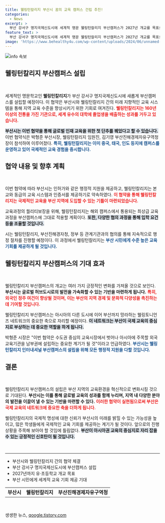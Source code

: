 ```yaml
---
title: 웰링턴칼리지 부산시 꿈의 교육 캠퍼스 건립 추진!
categories:
  - News
excerpt: >
  부산 강서구 명지국제신도시에 세계적 명문 웰링턴칼리지 부산캠퍼스가 2027년 개교를 목표로 설립됩니다. 이번 협약을 통해 부산은 글로벌 교육의 중심으로 떠오르며, 학생들에게 최상의 교육 기회를 계속해서 제공할 계획입니다.
feature_text: >
  부산 강서구 명지국제신도시에 세계적 명문 웰링턴칼리지 부산캠퍼스가 2027년 개교를 목표로 설립됩니다. 이번 협약을 통해 부산은 글로벌 교육의 중심으로 떠오르며, 학생들에게 최상의 교육 기회를 계속해서 제공할 계획입니다.
image: 'https://www.behealthy4u.com/wp-content/uploads/2024/06/unnamed-file.png'
---
```


<p><img src="https://www.behealthy4u.com/wp-content/uploads/2024/06/unnamed-file.png" alt="info 속보" /></p>

<h2 data-ke-size="size26">웰링턴칼리지 부산캠퍼스 설립</h2>

<p data-ke-size="size16">&nbsp;</p> 

<p>세계적인 명문학교인 <b>웰링턴칼리지</b>가 부산 강서구 명지국제신도시에 새롭게 부산캠퍼스를 설립할 예정이다. 이 협약은 부산시와 웰링턴칼리지 간의 미래 지향적인 교육 시스템을 통해 지역 교육 수준을 향상시키기 위한 기회로 여겨진다. <b><span style="color: #ee2323;">웰링턴칼리지는 160년 이상의 전통을 가진 기관으로, 세계 유수의 대학에 졸업생을 배출하는 성과를 거두고 있습니다.</span></b> </p>

<p><b><span style="background-color: #21538527;">부산시는 이번 협약을 통해 글로벌 인재 교육을 위한 첫 단추를 꿰었다고 할 수 있습니다.</span></b> 이번 협약식은 박형준 부산시장, 웰링턴칼리지 임원진, 김기영 부산진해경제자유구역청장이 참석하여 이루어졌다. <b><span style="color: #1a5490;">특히, 웰링턴칼리지는 이미 중국, 태국, 인도 등지에 캠퍼스를 운영하고 있어 국제적인 교육 경험을 중시합니다.</span></b></p>

<h2 data-ke-size="size26">협약 내용 및 향후 계획</h2>

<p data-ke-size="size16">&nbsp;</p> 

<p>이번 협약에 따라 부산시는 인허가와 같은 행정적 지원을 제공하고, 웰링턴칼리지는 본교와 동급의 교육 시스템과 인증서를 제공하기로 약속하였다. <b><span style="color: #ee2323;">이 협약을 통해 웰링턴칼리지는 국제적인 교육을 부산 지역에 도입할 수 있는 기틀이 마련되었습니다.</span></b> </p>

<p>교육과정의 퀄리티보장을 위해, 웰링턴칼리지는 해외 캠퍼스에서 통용되는 최상급 교육과정을 부산캠퍼스에 그대로 적용할 계획이다. <b><span style="background-color: #21538527;">또한, 다양한 협의 과정을 통해 입학 요건 등을 조율할 것입니다.</span></b> </p>

<p>시는 웰링턴칼리지, 부산진해경자청, 정부 등 관계기관과의 협의를 통해 지속적으로 행정 절차를 진행할 예정이다. 이 과정에서 웰링턴칼리지는 <b><span style="color: #1a5490;">부산 시민에게 수준 높은 교육 기회를 제공하게 될 것입니다.</span></b></p>

<h2 data-ke-size="size26">웰링턴칼리지 부산캠퍼스의 기대 효과</h2>

<p data-ke-size="size16">&nbsp;</p> 

<p>웰링턴칼리지 부산캠퍼스의 개교는 여러 가지 긍정적인 변화를 가져올 것으로 보인다. <b>부산시는 글로벌 허브도시로의 발전을 가속화할 수 있는 기반을 마련하게 됩니다.</b> <b><span style="color: #ee2323;">특히, 외국인 정주 여건이 향상될 것이며, 이는 부산의 지역 경제 및 문화적 다양성을 촉진하는 데 기여할 것입니다.</span></b> </p>

<p>웰링턴칼리지 부산캠퍼스는 아시아의 다른 도시에 이어 부산까지 망라하는 웰링토니언즈 네트워크의 중요한 축으로 자리할 예정이다. <b><span style="background-color: #21538527;">이 네트워크는 부산이 국제 교육의 중심지로 부상하는 데 중요한 역할을 하게 됩니다.</span></b> </p>

<p>박형준 시장은 "이번 협약은 수도권 중심의 교육시장에서 벗어나 아시아에 주목할 외국 교육기관을 남부권에 설립하는 중요한 계기가 될 것"이라고 언급하였다. <b><span style="color: #1a5490;">부산시는 웰링턴칼리지 인터내셔널 부산캠퍼스의 설립을 위해 모든 행정적 지원을 다할 것입니다.</span></b></p>

<h2 data-ke-size="size26">결론</h2>

<p data-ke-size="size16">&nbsp;</p> 

<p>웰링턴칼리지 부산캠퍼스의 설립은 부산 지역의 교육환경을 혁신적으로 변화시킬 것으로 기대된다. <b>부산시는 이를 통해 글로벌 교육의 성과를 함께 누리며, 지역 내 다양한 분야의 발전을 이끌어 낼 수 있는 기반을 마련할 수 있다.</b> <b><span style="color: #ee2323;">이러한 협약이 실현됨으로써 부산은 국제 교육의 네트워크에 중요한 축을 더하게 됩니다.</span></b> </p>

<p>웰링턴칼리지의 국제적 명성에 대한 신뢰가 부산시의 미래를 밝힐 수 있는 가능성을 높이고, 많은 학생들에게 국제적인 교육 기회를 제공하는 계기가 될 것이다. 앞으로의 진행 상황을 주목해 보아야 할 것임에 틀림없다. <b><span style="background-color: #21538527;">부산이 아시아권 교육의 중심지로 자리 잡을 수 있는 긍정적인 신호탄이 될 것입니다.</span></b> </p>

<p data-ke-size="size16">&nbsp;</p>

<hr>

<ul>
  <li>부산시와 웰링턴칼리지 간의 협약 체결</li>
  <li>부산 강서구 명지국제신도시에 부산캠퍼스 설립</li>
  <li>2027년까지 유·초등학교 개교 목표</li>
  <li>부산 시민에게 세계적 교육 기회 제공 기대</li>
</ul>

<table>
  <tr>
    <td style="text-align: center; height: 17px;"><b>부산시</b></td>
    <td style="text-align: center; height: 17px;"><b>웰링턴칼리지</b></td>
    <td style="text-align: center; height: 17px;"><b>부산진해경제자유구역청</b></td>
  </tr>
</table>

<p data-ke-size="size16">&nbsp;</p>
생생한 뉴스, <a href="https://qoogle.tistory.com" rel="dofollow">qoogle.tistory.com</a>


